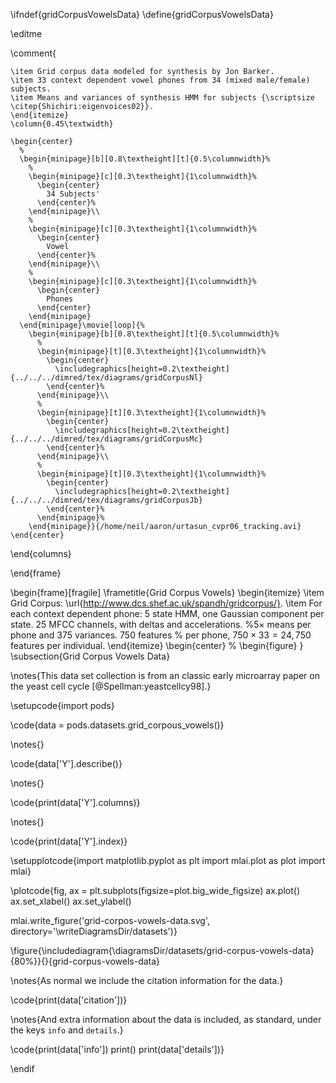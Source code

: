 \ifndef{gridCorpusVowelsData}
\define{gridCorpusVowelsData}

\editme

\comment{

    \item Grid corpus data modeled for synthesis by Jon Barker.
    \item 33 context dependent vowel phones from 34 (mixed male/female) subjects.
    \item Means and variances of synthesis HMM for subjects {\scriptsize \citep{Shichiri:eigenvoices02}}.
    \end{itemize}
    \column{0.45\textwidth}

    \begin{center}
      % 
      \begin{minipage}[b][0.8\textheight][t]{0.5\columnwidth}%
        % 
        \begin{minipage}[c][0.3\textheight]{1\columnwidth}%
          \begin{center}
            34 Subjects'
          \end{center}%
        \end{minipage}\\
        % 
        \begin{minipage}[c][0.3\textheight]{1\columnwidth}%
          \begin{center}
            Vowel
          \end{center}%
        \end{minipage}\\
        % 
        \begin{minipage}[c][0.3\textheight]{1\columnwidth}%
          \begin{center}
            Phones 
          \end{center}
        \end{minipage}
      \end{minipage}\movie[loop]{%
        \begin{minipage}[b][0.8\textheight][t]{0.5\columnwidth}%
          % 
          \begin{minipage}[t][0.3\textheight]{1\columnwidth}%
            \begin{center}
              \includegraphics[height=0.2\textheight]{../../../dimred/tex/diagrams/gridCorpusNl}
            \end{center}%
          \end{minipage}\\
          % 
          \begin{minipage}[t][0.3\textheight]{1\columnwidth}%
            \begin{center}
              \includegraphics[height=0.2\textheight]{../../../dimred/tex/diagrams/gridCorpusMc}
            \end{center}%
          \end{minipage}\\
          % 
          \begin{minipage}[t][0.3\textheight]{1\columnwidth}%
            \begin{center}
              \includegraphics[height=0.2\textheight]{../../../dimred/tex/diagrams/gridCorpusJb}
            \end{center}%
          \end{minipage}%
        \end{minipage}}{/home/neil/aaron/urtasun_cvpr06_tracking.avi}
    \end{center}
    
  \end{columns}
  
\end{frame}

\begin{frame}[fragile]
  \frametitle{Grid Corpus Vowels}
  \begin{itemize}
    \item Grid Corpus: \url{http://www.dcs.shef.ac.uk/spandh/gridcorpus/}.
    \item For each context dependent phone: 5 state HMM, one Gaussian component
      per state. 25 MFCC channels, with deltas and accelerations. 
%$5 \times
 %     25 \times 3=375$ means per phone and 375 variances. 750 features
%      per phone, $750\times 33=24,750$ features per individual.
  \end{itemize}
  \begin{center}
    % 
  \begin{figure}
}
\subsection{Grid Corpus Vowels Data}

\notes{This data set collection is from an classic early microarray paper on the yeast cell cycle [@Spellman:yeastcellcy98].}


\setupcode{import pods}

\code{data = pods.datasets.grid_corpous_vowels()}

\notes{}


\code{data['Y'].describe()}

\notes{}

\code{print(data['Y'].columns)}

\notes{}


\code{print(data['Y'].index)}


\setupplotcode{import matplotlib.pyplot as plt
import mlai.plot as plot
import mlai}

\plotcode{fig, ax = plt.subplots(figsize=plot.big_wide_figsize)
ax.plot()
ax.set_xlabel()
ax.set_ylabel()

mlai.write_figure('grid-corpos-vowels-data.svg', directory='\writeDiagramsDir/datasets')}

\figure{\includediagram{\diagramsDir/datasets/grid-corpus-vowels-data}{80%}}{}{grid-corpus-vowels-data}

\notes{As normal we include the citation information for the data.}


\code{print(data['citation'])}

\notes{And extra information about the data is included, as standard, under the keys `info` and `details`.}


\code{print(data['info'])
print()
print(data['details'])}

\endif
